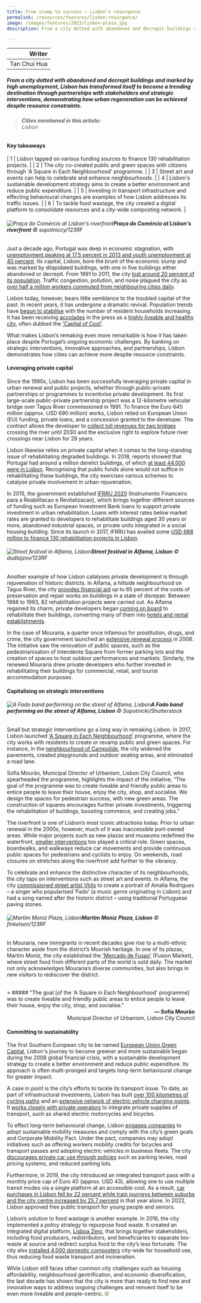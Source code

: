 ```yaml
---
title: From slump to success – Lisbon’s resurgence
permalink: /resources/features/lisbon-resurgence/
image: /images/features/2023/lisbon-plaza.jpg
description: From a city dotted with abandoned and decrepit buildings and marked by high unemployment, Lisbon has transformed itself to become a trending destination through partnerships with stakeholders and strategic interventions, demonstrating how urban regeneration can be achieved despite resource constraints. 

---
```


| Writer | 
| ---: |
| Tan Chui Hua |

##### From a city dotted with abandoned and decrepit buildings and marked by high unemployment, Lisbon has transformed itself to become a trending destination through partnerships with stakeholders and strategic interventions, demonstrating how urban regeneration can be achieved despite resource constraints. 

> ###### **Cities mentioned in this article:** <br> Lisbon 

#### **Key takeaways**

| 1 | Lisbon tapped on various funding sources to finance 130 rehabilitation projects. |
| 2 | The city co-created public and green spaces with citizens through 'A Square in Each Neighbourhood' programme. |
| 3 | Street art and events can help to celebrate and enhance neighbourhoods. |
| 4 | Lisbon's sustainable development strategy aims to create a better environment and reduce public expenditure. |
| 5 | Investing in transport infrastructure and effecting behavioural changes are examples of how Lisbon addresses its traffic issues. |
| 6 | To tackle food wastage, the city created a digital platform to consolidate resources and a city-wide composting network. |

###### ![Praça do Comércio at Lisbon's riverfront](/images/features/2023/lisbon-plaza.jpg/)**Praça do Comércio at Lisbon's riverfront** © sopotniccy/123RF

Just a decade ago, Portugal was deep in economic stagnation, with [unemployment peaking at 17.5 percent in 2013 and youth unemployment at 40 percent](https://cepr.org/voxeu/columns/turnaround-portuguese-economy-two-decades-structural-changes). Its capital, Lisbon, bore the brunt of the economic slump and was marked by dilapidated buildings, with one in five buildings either abandoned or decrepit. From 1991 to 2011, the city [lost around 20 percent of its population](https://repositorio.ul.pt/bitstream/10451/47556/1/ICS_NGargha_AAzevedo_Population.pdf). Traffic congestion, pollution, and noise plagued the city as [over half a million workers commuted from neighbouring cities daily](https://voxeurop.eu/en/lisbon-the-empty-capital/). 

Lisbon today, however, bears little semblance to the troubled capital of the past. In recent years, it has undergone a dramatic revival. Population trends have [begun to stabilise](https://www.theaou.org/resources/139-lisbon-portugal) with the number of resident households increasing. It has been receiving [accolades](https://econews.pt/2022/07/01/lisbon-named-the-worlds-third-best-city-to-live-in/) in the press as a [highly liveable and healthy city](https://www.idealista.pt/en/news/lifestyle-in-portugal/2022/03/17/4898-lisbon-is-one-of-the-healthiest-cities-in-the-world-to-live-in-2022), often dubbed the ['Capital of Cool'](https://edition.cnn.com/travel/article/lisbon-portugal-cool-quest-world-of-wonder/index.html). 

What makes Lisbon’s remaking even more remarkable is how it has taken place despite Portugal’s ongoing economic challenges. By banking on strategic interventions, innovative approaches, and partnerships, Lisbon demonstrates how cities can achieve more despite resource constraints.  

#### **Leveraging private capital**

Since the 1990s, Lisbon has been successfully leveraging private capital in urban renewal and public projects, whether through public-private partnerships or programmes to incentivise private development. Its first large-scale public-private partnership project was a 12-kilometre vehicular bridge over Tagus River commissioned in 1991. To finance the Euro 645 million (approx. USD 690 million) works, Lisbon relied on European Union (EU) funding, private loans, and a concession granted to the developer. The contract allows the developer to [collect toll revenues for two bridges](https://www.mfcr.cz/assets/en/media/Case-study-the-Vasco-da-Gama-Bridge-project.pdf) crossing the river until 2030 and the exclusive right to explore future river crossings near Lisbon for 28 years.  

Lisbon likewise relies on private capital when it comes to the long-standing issue of rehabilitating degraded buildings. In 2018, reports showed that Portugal had around a million derelict buildings, of which [at least 44,000 were in Lisbon](https://www.idealista.pt/en/news/financial-advice-portugal/2018/03/28/62-there-are-least-44000-dilapidated-buildings-lisbon). Recognising that public funds alone would not suffice in rehabilitating these buildings, the city exercises various schemes to catalyse private involvement in urban rejuvenation. 

In 2015, the government established [IFRRU 2020](https://www.iea.org/policies/6496-ifrru-2020-financial-instrument-for-urban-rehabilitation-and-renewal) (Instrumento Financeiro para a Reabilitacao e Revitalizacao), which brings together different sources of funding such as European Investment Bank loans to support private investment in urban rehabilitation. Loans with interest rates below market rates are granted to developers to rehabilitate buildings aged 30 years or more, abandoned industrial spaces, or private units integrated in a social housing building. Since its launch in 2017, IFRRU has availed some [USD 688 million to finance 130 rehabilitation projects in Lisbon](https://ifrru.ihru.pt/web/guest/projetos#OPERA%C3%87%C3%95ES_APROVADAS).   

###### ![Street festival in Alfama, Lisbon](/images/features/2023/lisbon-alfama.jpg/)**Street festival in Alfama, Lisbon** © dudlajzov/123RF

Another example of how Lisbon catalyses private development is through rejuvenation of historic districts. In Alfama, a hillside neighbourhood on Tagus River, the city [provides financial aid](https://www.researchgate.net/publication/256520756_Alfama_from_degradation_to_rehabilitation) up to 65 percent of the costs of preservation and repair works on buildings in a state of disrepair. Between 1988 to 1993, 82 rehabilitation projects were carried out. As Alfama regained its charm, private developers began [coming on board](https://fenix.tecnico.ulisboa.pt/downloadFile/563345090416679/Ines%20Borges_Extended%20abstract_Final.pdf) to rehabilitate their buildings, converting many of them into [hotels and rental establishments](https://www.researchgate.net/publication/343712913_Independent_Research_Project_An_analysis_of_the_Portuguese_housing_dynamics_Study_case_of_tourism_gentrification_in_Alfama_Lisbon).  

In the case of Mouraria, a quarter once infamous for prostitution, drugs, and crime, the city government launched an [extensive renewal process](https://fenix.tecnico.ulisboa.pt/downloadFile/281870113703317/extended_abstract.isabel_ferreira.pdf) in 2008. The initiative saw the renovation of public spaces, such as the pedestrianisation of Intendente Square from former parking lots and the creation of spaces to host outdoor performances and markets. Similarly, the renewed Mouraria drew private developers who further invested in rehabilitating their buildings for commercial, retail, and tourist accommodation purposes.  

#### **Capitalising on strategic interventions** 

###### ![A Fado band performing on the street of Alfama, Lisbon](/images/features/2023/alfama-fado.jpg/)**A Fado band performing on the street of Alfama, Lisbon** © Sopotnicki/Shutterstock

Small but strategic interventions go a long way in remaking Lisbon. In 2017, Lisbon launched [‘A Square in Each Neighbourhood’](https://www.sciencedirect.com/science/article/pii/S266668392200058X) programme, where the city works with residents to create or revamp public and green spaces. For instance, in the [neighbourhood of Campolide](https://una.city/nbs/lisboa/square-each-neighbourhood-street-campolide), the city widened the pavements, created playgrounds and outdoor seating areas, and eliminated a road lane.  

Sofia Mourão, Municipal Director of Urbanism, Lisbon City Council, who spearheaded the programme, highlights the impact of the initiative, “The goal of the programme was to create liveable and friendly public areas to entice people to leave their house, enjoy the city, shop, and socialise. We design the spaces for pedestrian success, with new green areas. The construction of squares encourages further private investments, triggering the rehabilitation of buildings, boosting commerce, and creating jobs.” 

The riverfront is one of Lisbon’s most iconic attractions today. Prior to urban renewal in the 2000s, however, much of it was inaccessible port-owned areas. While major projects such as new plazas and museums redefined the waterfront, [smaller interventions](https://www.mdpi.com/2071-1050/13/10/5665) too played a critical role. Green spaces, boardwalks, and walkways reduce car movements and provide continuous public spaces for pedestrians and cyclists to enjoy. On weekends, road closures on stretches along the riverfront add further to the vibrancy.  

To celebrate and enhance the distinctive character of its neighbourhoods, the city taps on interventions such as street art and events. In Alfama, the city [commissioned street artist Vhils](https://www.streetartbio.com/guides/street-art-city-walks-lisbon/) to create a portrait of Amalia Rodrigues – a singer who popularised ‘Fado’ (a music genre originating in Lisbon) and had a song named after the historic district – using traditional Portuguese paving stones.  

###### ![Martim Moniz Plaza, Lisbon](/images/features/2023/lisbon-martim-moniz.jpg/)**Martim Moniz Plaza, Lisbon** © finkelsen/123RF

In Mouraria, new immigrants in recent decades give rise to a multi-ethnic character aside from the district’s Moorish heritage. In one of its plazas, Martim Moniz, the city established the ['Mercado de Fusao'](https://www.coe.int/en/web/interculturalcities/-/the-fusion-market-mercado-de-fusao-) (Fusion Market), where street food from different parts of the world is sold daily. The market not only acknowledges Mouraria’s diverse communities, but also brings in new visitors to rediscover the district. 

<br>
> ##### "The goal [of the 'A Square in Each Neighbourhood' programme] was to create liveable and friendly public areas to entice people to leave their house, enjoy the city, shop, and socialise."

<div align="right"><b>— Sofia Mourão</b> <br>Municipal Director of Urbanism, Lisbon City Council</div>

#### **Committing to sustainability**

The first Southern European city to be named [European Union Green Capital](https://www.circularcityfundingguide.eu/case-studies/lisbon-the-first-eu-green-capital-in-southern-europe/), Lisbon's journey to become greener and more sustainable began during the 2008 global financial crisis, with a sustainable development strategy to create a better environment and reduce public expenditure. Its approach is often multi-pronged and targets long-term behavioural change for greater impact. 

A case in point is the city’s efforts to tackle its transport issue. To date, as part of infrastructural investments, Lisbon has built [over 100 kilometres of cycling paths](https://www.themayor.eu/en/a/view/lisbon-plans-for-post-corona-refurbishment-5126?trans=en-US) and an [extensive network of electric vehicle charging points](https://www.uswitch.com/electric-car/ev-charging/european-capitals-best-density-ev-charging-stations/). It [works closely with private operators](https://tomorrow.city/a/lisbon-transport-after-big-crisis) to integrate private supplies of transport, such as shared electric motorcycles and bicycles.  

To effect long-term behavioural change, Lisbon [engages companies](https://www2.deloitte.com/content/dam/insights/us/articles/4331_Deloitte-City-Mobility-Index/Lisbon_GlobalCityMobility_WEB.pdf) to adopt sustainable mobility measures and comply with the city’s green goals and Corporate Mobility Pact. Under the pact, companies may adopt initiatives such as offering workers mobility credits for bicycles and transport passes and adopting electric vehicles in business fleets. The city [discourages private car use through policies](https://www.centreforcities.org/blog/what-can-british-cities-learn-from-the-portuguese-public-transport-system/) such as parking levies, road pricing systems, and reduced parking lots.

Furthermore, in 2019, the city introduced an integrated transport pass with a monthly price cap of Euro 40 (approx. USD 43), allowing one to use multiple transit modes via a single platform at an accessible cost. As a result, [car purchases in Lisbon fell by 22 percent while train journeys between suburbs and the city centre increased by 25.7 percent](https://www.eltis.org/in-brief/news/mobility-service-partnership-delivers-lisbon-and-neighbouring-evora) in that year alone. In 2022, Lisbon approved free public transport for young people and seniors.  

Lisbon’s solution to food wastage is another example. In 2016, the city implemented a policy strategy to repurpose food waste. It created an integrated digital platform, [Lisboa Zero](https://www.lisboazero.app/en/organic-and-food-waste/), that brings together stakeholders, including food producers, redistributors, and beneficiaries to separate bio-waste at source and redirect surplus food to the city’s less fortunate. The city also [installed 4,000 domestic composters](https://www.c40knowledgehub.org/s/article/Cities100-Increasing-resource-recovery-to-tackle-food-waste-in-Lisbon?language=en_US) city-wide for household use, thus reducing food waste transport and incineration.  

While Lisbon still faces other common city challenges such as housing affordability, neighbourhood gentrification, and economic diversification, the last decade has shown that the city is more than ready to find new and innovative ways to address ongoing challenges and reinvent itself to be even more liveable and people-centric. <b><font color="#967942">O</font></b>
